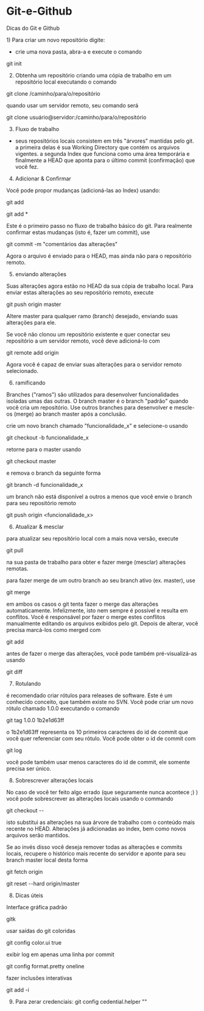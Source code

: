 # Git-e-Github
Dicas do Git e Github
<p>
  1) Para criar um novo repositório digite:

- crie uma nova pasta, abra-a e execute o comando

git init



2) Obtenha um repositório criando uma cópia de trabalho em um repositório local executando o comando

git clone /caminho/para/o/repositório

quando usar um servidor remoto, seu comando será

git clone usuário@servidor:/caminho/para/o/repositório



3) Fluxo de trabalho

- seus repositórios locais consistem em três "árvores" mantidas pelo git. a primeira delas é sua Working Directory que contém os arquivos vigentes. a segunda Index que funciona como uma área temporária e finalmente a HEAD que aponta para o último commit (confirmação) que você fez. 



4) Adicionar & Confirmar

Você pode propor mudanças (adicioná-las ao Index) usando:

git add <arquivo>

git add *

Este é o primeiro passo no fluxo de trabalho básico do git. Para realmente confirmar estas mudanças (isto é, fazer um commit), use

git commit -m "comentários das alterações"

Agora o arquivo é enviado para o HEAD, mas ainda não para o repositório remoto.



5) enviando alterações

Suas alterações agora estão no HEAD da sua cópia de trabalho local. Para enviar estas alterações ao seu repositório remoto, execute

git push origin master

Altere master para qualquer ramo (branch) desejado, enviando suas alterações para ele.



Se você não clonou um repositório existente e quer conectar seu repositório a um servidor remoto, você deve adicioná-lo com

git remote add origin <servidor>

Agora você é capaz de enviar suas alterações para o servidor remoto selecionado.



6) ramificando

Branches ("ramos") são utilizados para desenvolver funcionalidades isoladas umas das outras. O branch master é o branch "padrão" quando você cria um repositório. Use outros branches para desenvolver e mescle-os (merge) ao branch master após a conclusão. 



crie um novo branch chamado "funcionalidade_x" e selecione-o usando

git checkout -b funcionalidade_x

retorne para o master usando

git checkout master

e remova o branch da seguinte forma

git branch -d funcionalidade_x

um branch não está disponível a outros a menos que você envie o branch para seu repositório remoto

git push origin <funcionalidade_x>



6) Atualizar & mesclar

para atualizar seu repositório local com a mais nova versão, execute

git pull

na sua pasta de trabalho para obter e fazer merge (mesclar) alterações remotas.

para fazer merge de um outro branch ao seu branch ativo (ex. master), use

git merge <branch>

em ambos os casos o git tenta fazer o merge das alterações automaticamente. Infelizmente, isto nem sempre é possível e resulta em conflitos. Você é responsável por fazer o merge estes conflitos manualmente editando os arquivos exibidos pelo git. Depois de alterar, você precisa marcá-los como merged com

git add <arquivo>

antes de fazer o merge das alterações, você pode também pré-visualizá-as usando

git diff <branch origem> <branch destino>



7) Rotulando

é recomendado criar rótulos para releases de software. Este é um conhecido conceito, que também existe no SVN. Você pode criar um novo rótulo chamado 1.0.0 executando o comando

git tag 1.0.0 1b2e1d63ff

o 1b2e1d63ff representa os 10 primeiros caracteres do id de commit que você quer referenciar com seu rótulo. Você pode obter o id de commit com

git log

você pode também usar menos caracteres do id de commit, ele somente precisa ser único.



8) Sobrescrever alterações locais

No caso de você ter feito algo errado (que seguramente nunca acontece ;) ) você pode sobrescrever as alterações locais usando o commando

git checkout -- <arquivo>

isto substitui as alterações na sua árvore de trabalho com o conteúdo mais recente no HEAD. Alterações já adicionadas ao index, bem como novos arquivos serão mantidos.



Se ao invés disso você deseja remover todas as alterações e commits locais, recupere o histórico mais recente do servidor e aponte para seu branch master local desta forma

git fetch origin

git reset --hard origin/master



8) Dicas úteis

Interface gráfica padrão

gitk

usar saídas do git coloridas

git config color.ui true

exibir log em apenas uma linha por commit

git config format.pretty oneline

fazer inclusões interativas

git add -i



9) Para zerar credenciais: git config cedential.helper ""

</p>


